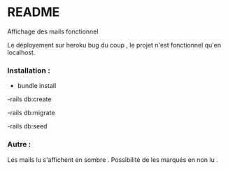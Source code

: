 # README

Affichage des mails fonctionnel 

Le déployement sur heroku bug du coup , le projet n'est fonctionnel qu'en localhost.

### Installation : 
- bundle install 

-rails db:create

-rails db:migrate

-rails db:seed

### Autre : 

Les mails lu s'affichent en sombre . Possibilité de les marqués en non lu .

